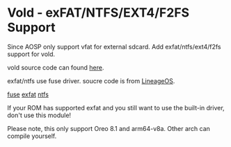 # Vold - exFAT/NTFS/EXT4/F2FS Support

Since AOSP only support vfat for external sdcard. Add exfat/ntfs/ext4/f2fs support for vold.

vold source code can found [here](https://github.com/noname8964/system_vold).

exfat/ntfs use fuse driver. soucre code is from [LineageOS](https://github.com/LineageOS).

[fuse](https://github.com/LineageOS/android_external_fuse)
[exfat](https://github.com/LineageOS/android_external_exfat)
[ntfs](https://github.com/LineageOS/android_external_ntfs-3g)

If your ROM has supported exfat and you still want to use the built-in driver, don't use this module!

Please note, this only support Oreo 8.1 and arm64-v8a. Other arch can compile yourself.
